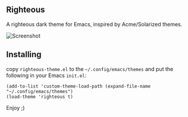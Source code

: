## Righteous
A righteous dark theme for Emacs, inspired by Acme/Solarized themes.

![Screenshot](./screenshot.jg)

## Installing

copy `righteous-theme.el` to the `~/.config/emacs/themes` and put the following in your Emacs `init.el`:

```elisp
(add-to-list 'custom-theme-load-path (expand-file-name "~/.config/emacs/themes")
(load-theme 'righteous t)
```

Enjoy ;)
